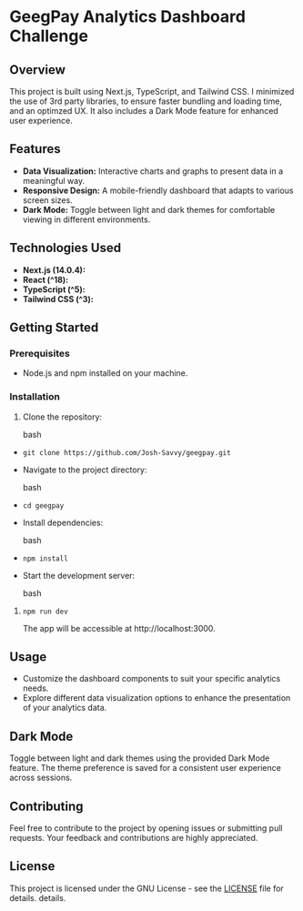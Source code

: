 # GeegPay Analytics Dashboard Challenge

## Overview

This project is built using Next.js, TypeScript, and Tailwind CSS.
I minimized the use of 3rd party libraries, to ensure faster bundling and loading time, and an optimzed UX. It also includes a Dark Mode feature for enhanced user experience.

## Features

-   **Data Visualization:** Interactive charts and graphs to present data in a meaningful way.
-   **Responsive Design:** A mobile-friendly dashboard that adapts to various screen sizes.
-   **Dark Mode:** Toggle between light and dark themes for comfortable viewing in different environments.

## Technologies Used

-   **Next.js (14.0.4):**
-   **React (^18):**
-   **TypeScript (^5):**
-   **Tailwind CSS (^3):**

## Getting Started

### Prerequisites

-   Node.js and npm installed on your machine.

### Installation

1.  Clone the repository:

    bash

-   `git clone https://github.com/Josh-Savvy/geegpay.git`
-   Navigate to the project directory:

    bash

-   `cd geegpay`
-   Install dependencies:

    bash

-   `npm install`
-   Start the development server:

    bash

1.  `npm run dev`

    The app will be accessible at http://localhost:3000.

## Usage

-   Customize the dashboard components to suit your specific analytics needs.
-   Explore different data visualization options to enhance the presentation of your analytics data.

## Dark Mode

Toggle between light and dark themes using the provided Dark Mode feature. The theme preference is saved for a consistent user experience across sessions.

## Contributing

Feel free to contribute to the project by opening issues or submitting pull requests. Your feedback and contributions are highly appreciated.

## License

This project is licensed under the GNU License - see the [LICENSE](https://www.gnu.org/licenses/gpl-3.0.en.html) file for details.
details.
